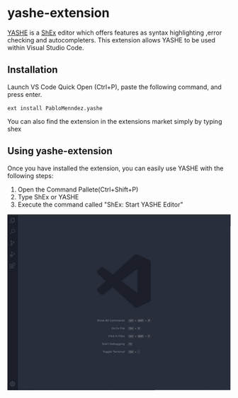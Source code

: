 # yashe-extension
[YASHE](http://www.weso.es/YASHE/) is a [ShEx](http://shex.io/) editor which offers features as syntax highlighting ,error checking and autocompleters. This extension allows YASHE to be used within Visual Studio Code.

## Installation
Launch VS Code Quick Open (Ctrl+P), paste the following command, and press enter.
```
ext install PabloMenndez.yashe
```
You can also find the extension in the extensions market simply by typing shex

## Using yashe-extension
Once you have installed the extension, you can easily use YASHE with the following steps:
1. Open the Command Pallete(Ctrl+Shift+P)
2. Type ShEx or YASHE 
3. Execute the command called "ShEx: Start YASHE Editor"

![yashe-ext](./public/yasheExt.gif)
